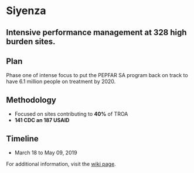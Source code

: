 # Siyenza

## Intensive performance management at 328 high burden sites.

## Plan

Phase one of intense focus to put the PEPFAR SA program back on track to have 6.1 million people on treatment by 2020.

## Methodology

- Focused on sites contributing to **40%** of TROA
- **141 CDC an 187 USAID**

## Timeline

- March 18 to May 09, 2019

For additional information, visit the [wiki page](https://github.com/south-africa-strategic-information/Siyenza/wiki).
